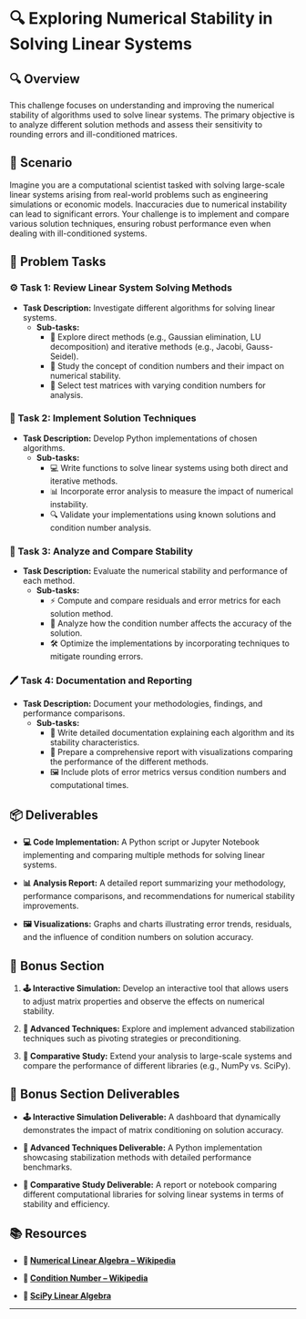 # 🔍 Exploring Numerical Stability in Solving Linear Systems

## 🔍 Overview
This challenge focuses on understanding and improving the numerical stability of algorithms used to solve linear systems. The primary objective is to analyze different solution methods and assess their sensitivity to rounding errors and ill-conditioned matrices.

## 🚀 Scenario
Imagine you are a computational scientist tasked with solving large-scale linear systems arising from real-world problems such as engineering simulations or economic models. Inaccuracies due to numerical instability can lead to significant errors. Your challenge is to implement and compare various solution techniques, ensuring robust performance even when dealing with ill-conditioned systems.

## 📝 Problem Tasks

### ⚙️ Task 1: Review Linear System Solving Methods
- **Task Description:** Investigate different algorithms for solving linear systems.
  - **Sub-tasks:**
    - 📐 Explore direct methods (e.g., Gaussian elimination, LU decomposition) and iterative methods (e.g., Jacobi, Gauss-Seidel).
    - 🧮 Study the concept of condition numbers and their impact on numerical stability.
    - 🔧 Select test matrices with varying condition numbers for analysis.

### 🔬 Task 2: Implement Solution Techniques
- **Task Description:** Develop Python implementations of chosen algorithms.
  - **Sub-tasks:**
    - 💻 Write functions to solve linear systems using both direct and iterative methods.
    - 📊 Incorporate error analysis to measure the impact of numerical instability.
    - 🔍 Validate your implementations using known solutions and condition number analysis.

### 🔧 Task 3: Analyze and Compare Stability
- **Task Description:** Evaluate the numerical stability and performance of each method.
  - **Sub-tasks:**
    - ⚡ Compute and compare residuals and error metrics for each solution method.
    - 🔄 Analyze how the condition number affects the accuracy of the solution.
    - 🛠️ Optimize the implementations by incorporating techniques to mitigate rounding errors.

### 🖊️ Task 4: Documentation and Reporting
- **Task Description:** Document your methodologies, findings, and performance comparisons.
  - **Sub-tasks:**
    - 📄 Write detailed documentation explaining each algorithm and its stability characteristics.
    - 📝 Prepare a comprehensive report with visualizations comparing the performance of the different methods.
    - 🖼️ Include plots of error metrics versus condition numbers and computational times.

## 📦 Deliverables
- **💻 Code Implementation:**
  A Python script or Jupyter Notebook implementing and comparing multiple methods for solving linear systems.

- **📊 Analysis Report:**
  A detailed report summarizing your methodology, performance comparisons, and recommendations for numerical stability improvements.

- **🖼️ Visualizations:**
  Graphs and charts illustrating error trends, residuals, and the influence of condition numbers on solution accuracy.

## 🎁 Bonus Section
1. **🕹️ Interactive Simulation:**
   Develop an interactive tool that allows users to adjust matrix properties and observe the effects on numerical stability.
   
2. **🧮 Advanced Techniques:**
   Explore and implement advanced stabilization techniques such as pivoting strategies or preconditioning.

3. **🔄 Comparative Study:**
   Extend your analysis to large-scale systems and compare the performance of different libraries (e.g., NumPy vs. SciPy).

## 🏅 Bonus Section Deliverables
- **🕹️ Interactive Simulation Deliverable:**
  A dashboard that dynamically demonstrates the impact of matrix conditioning on solution accuracy.
  
- **🧮 Advanced Techniques Deliverable:**
  A Python implementation showcasing stabilization methods with detailed performance benchmarks.
  
- **🔄 Comparative Study Deliverable:**
  A report or notebook comparing different computational libraries for solving linear systems in terms of stability and efficiency.

## 📚 Resources
- **🔗 [Numerical Linear Algebra – Wikipedia](https://en.wikipedia.org/wiki/Numerical_linear_algebra)**

- **🔗 [Condition Number – Wikipedia](https://en.wikipedia.org/wiki/Condition_number)**

- **🔗 [SciPy Linear Algebra](https://docs.scipy.org/doc/scipy/reference/linalg.html)**

---
